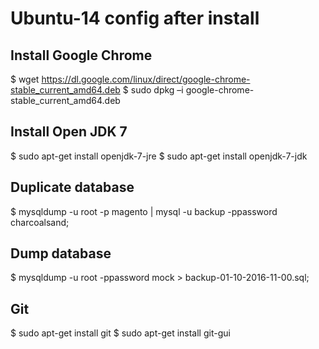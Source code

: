 # Ubuntu-14 config after install

## Install Google Chrome
  $ wget https://dl.google.com/linux/direct/google-chrome-stable_current_amd64.deb
  $ sudo dpkg –i google-chrome-stable_current_amd64.deb

## Install Open JDK 7
  $ sudo apt-get install openjdk-7-jre 
  $ sudo apt-get install openjdk-7-jdk

## Duplicate database
  $ mysqldump -u root -p magento | mysql -u backup -ppassword charcoalsand;

## Dump database
  $ mysqldump -u root -ppassword mock > backup-01-10-2016-11-00.sql;
 
## Git 
  $ sudo apt-get install git
  $ sudo apt-get install git-gui

